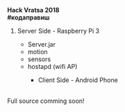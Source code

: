 <b>Hack Vratsa 2018</b>
</br>
<b>#кодаправиш</b>
<ol>
  <li>Server Side - Raspberry Pi 3</li>
   <ul>
     <li>Server.jar</li>
     <li>motion</li>
     <li>sensors</li>
     <li>hostapd (wifi AP)</li>
   <ul>
  <li>Client Side - Android Phone</li>
</ol>


</br>
Full source comming soon!
</br>
